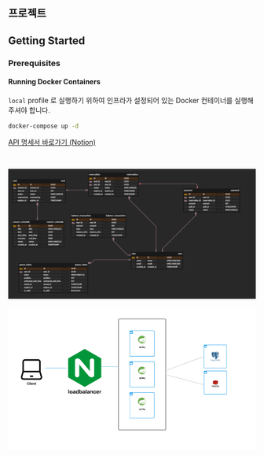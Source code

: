 ## 프로젝트

## Getting Started

### Prerequisites

#### Running Docker Containers

`local` profile 로 실행하기 위하여 인프라가 설정되어 있는 Docker 컨테이너를 실행해주셔야 합니다.

```bash
docker-compose up -d
```

[API 명세서 바로가기 (Notion)](https://jasper-particle-654.notion.site/27e17729d8de8008b1f4fc0088d8beae?source=copy_link)

<br>

![img_1.png](img_1.png)
<br>

![img.png](img.png)